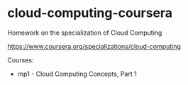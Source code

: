 # cloud-computing-coursera
Homework on the specialization of Cloud Computing

https://www.coursera.org/specializations/cloud-computing

Courses:
* mp1 - Cloud Computing Concepts, Part 1
